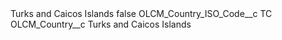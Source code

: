 <?xml version="1.0" encoding="UTF-8"?>
<CustomMetadata xmlns="http://soap.sforce.com/2006/04/metadata" xmlns:xsi="http://www.w3.org/2001/XMLSchema-instance" xmlns:xsd="http://www.w3.org/2001/XMLSchema">
    <label>Turks and Caicos Islands</label>
    <protected>false</protected>
    <values>
        <field>OLCM_Country_ISO_Code__c</field>
        <value xsi:type="xsd:string">TC</value>
    </values>
    <values>
        <field>OLCM_Country__c</field>
        <value xsi:type="xsd:string">Turks and Caicos Islands</value>
    </values>
</CustomMetadata>
